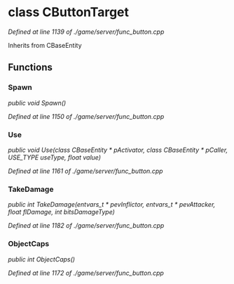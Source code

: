 # class CButtonTarget

*Defined at line 1139 of ./game/server/func_button.cpp*

Inherits from CBaseEntity



## Functions

### Spawn

*public void Spawn()*

*Defined at line 1150 of ./game/server/func_button.cpp*

### Use

*public void Use(class CBaseEntity * pActivator, class CBaseEntity * pCaller, USE_TYPE useType, float value)*

*Defined at line 1161 of ./game/server/func_button.cpp*

### TakeDamage

*public int TakeDamage(entvars_t * pevInflictor, entvars_t * pevAttacker, float flDamage, int bitsDamageType)*

*Defined at line 1182 of ./game/server/func_button.cpp*

### ObjectCaps

*public int ObjectCaps()*

*Defined at line 1172 of ./game/server/func_button.cpp*




